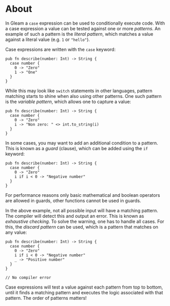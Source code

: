 # About

In Gleam a `case` expression can be used to conditionally execute code. With a case expression a value can be tested against one or more _patterns_. An example of such a pattern is the _literal pattern_, which matches a value against a literal value (e.g. `1` or `"hello"`).

Case expressions are written with the `case` keyword:

```gleam
pub fn describe(number: Int) -> String {
  case number {
    0 -> "Zero"
    1 -> "One"
  }
}
```

While this may look like `switch` statements in other languages, pattern matching starts to shine when also using other patterns. One such pattern is the _variable pattern_, which allows one to capture a value:

```gleam
pub fn describe(number: Int) -> String {
  case number {
    0 -> "Zero"
    i -> "Non zero: " <> int.to_string(i)
  }
}
```

In some cases, you may want to add an additional condition to a pattern. This is known as a _guard_ (clause), which can be added using the `if` keyword:

```gleam
pub fn describe(number: Int) -> String {
  case number {
    0 -> "Zero"
    i if i < 0 -> "Negative number"
  }
}
```

For performance reasons only basic mathematical and boolean operators are allowed in guards, other functions cannot be used in guards.

In the above example, not all possible input will have a matching pattern. The compiler will detect this and output an error. This is known as _exhaustive checking_. To solve the warning, one has to handle all cases. For this, the _discard pattern_ can be used, which is a pattern that matches on any value:

```gleam
pub fn describe(number: Int) -> String {
  case number {
    0 -> "Zero"
    i if i < 0 -> "Negative number"
    _ -> "Positive number"
  }
}

// No compiler error
```

Case expressions will test a value against each pattern from top to bottom, until it finds a matching pattern and executes the logic associated with that pattern. The order of patterns matters!


